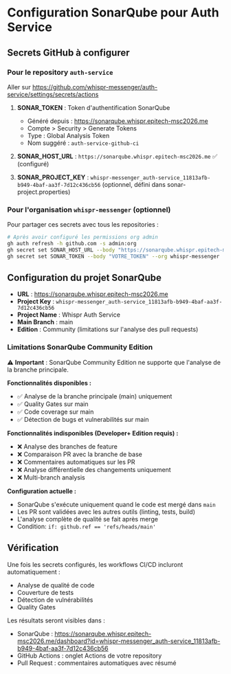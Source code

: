 # Configuration SonarQube pour Auth Service

## Secrets GitHub à configurer

### Pour le repository `auth-service`
Aller sur https://github.com/whispr-messenger/auth-service/settings/secrets/actions

1. **SONAR_TOKEN** : Token d'authentification SonarQube
   - Généré depuis : https://sonarqube.whispr.epitech-msc2026.me
   - Compte > Security > Generate Tokens
   - Type : Global Analysis Token
   - Nom suggéré : `auth-service-github-ci`

2. **SONAR_HOST_URL** : `https://sonarqube.whispr.epitech-msc2026.me` ✅ (configuré)

3. **SONAR_PROJECT_KEY** : `whispr-messenger_auth-service_11813afb-b949-4baf-aa3f-7d12c436cb56` (optionnel, défini dans sonar-project.properties)

### Pour l'organisation `whispr-messenger` (optionnel)
Pour partager ces secrets avec tous les repositories :

```bash
# Après avoir configuré les permissions org admin
gh auth refresh -h github.com -s admin:org
gh secret set SONAR_HOST_URL --body "https://sonarqube.whispr.epitech-msc2026.me" --org whispr-messenger
gh secret set SONAR_TOKEN --body "VOTRE_TOKEN" --org whispr-messenger
```

## Configuration du projet SonarQube

- **URL** : https://sonarqube.whispr.epitech-msc2026.me
- **Project Key** : `whispr-messenger_auth-service_11813afb-b949-4baf-aa3f-7d12c436cb56`
- **Project Name** : Whispr Auth Service
- **Main Branch** : main
- **Edition** : Community (limitations sur l'analyse des pull requests)

### Limitations SonarQube Community Edition

⚠️ **Important** : SonarQube Community Edition ne supporte que l'analyse de la branche principale.

**Fonctionnalités disponibles :**
- ✅ Analyse de la branche principale (main) uniquement
- ✅ Quality Gates sur main
- ✅ Code coverage sur main
- ✅ Détection de bugs et vulnerabilités sur main

**Fonctionnalités indisponibles (Developer+ Edition requis) :**
- ❌ Analyse des branches de feature
- ❌ Comparaison PR avec la branche de base
- ❌ Commentaires automatiques sur les PR
- ❌ Analyse différentielle des changements uniquement
- ❌ Multi-branch analysis

**Configuration actuelle :**
- SonarQube s'exécute uniquement quand le code est mergé dans `main`
- Les PR sont validées avec les autres outils (linting, tests, build)
- L'analyse complète de qualité se fait après merge
- Condition: `if: github.ref == 'refs/heads/main'`

## Vérification

Une fois les secrets configurés, les workflows CI/CD incluront automatiquement :
- Analyse de qualité de code
- Couverture de tests
- Détection de vulnérabilités
- Quality Gates

Les résultats seront visibles dans :
- SonarQube : https://sonarqube.whispr.epitech-msc2026.me/dashboard?id=whispr-messenger_auth-service_11813afb-b949-4baf-aa3f-7d12c436cb56
- GitHub Actions : onglet Actions de votre repository
- Pull Request : commentaires automatiques avec résumé